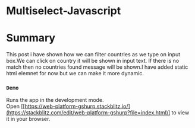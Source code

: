 # Multiselect-Javascript

# Summary
This post i have shown how we can filter countries as we type on input box.We can click on country it will be shown in input text.
If there is no match then no countries found message will be shown.I have added static html elemnet for now but we can make it more dynamic.   
### `Demo`

Runs the app in the development mode.\
Open [[https://web-platform-gshurp.stackblitz.io/](https://stackblitz.com/edit/web-platform-gshurp?file=index.html)] to view it in your browser.
